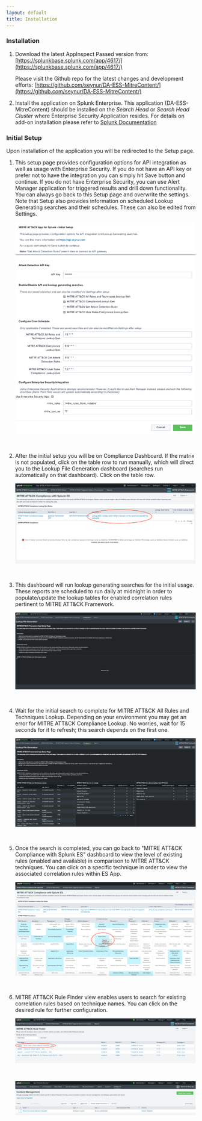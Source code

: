 ```yaml
---
layout: default
title: Installation
---
```


### Installation
1. Download the latest AppInspect Passed version from: [https://splunkbase.splunk.com/app/4617/](https://splunkbase.splunk.com/app/4617/)

   Please visit the Github repo for the latest changes and development efforts: [https://github.com/seynur/DA-ESS-MitreContent/](https://github.com/seynur/DA-ESS-MitreContent/)
2. Install the application on Splunk Enterprise.  This application (DA-ESS-MitreContent) should be installed on the _Search Head_ or _Search Head Cluster_ where Enterprise Security Application resides.
  For details on add-on installation please refer to [Splunk Documentation](https://docs.splunk.com/Documentation/AddOns/released/Overview/Installingadd-ons)


### Initial Setup
Upon installation of the application you will be redirected to the Setup page.
1. This setup page provides configuration options for API integration as well as usage with Enterprise Security.  If you do not have an API key or prefer not to have the integration you can simply hit Save button and continue.  If you do not have Enterprise Security, you can use Alert Manager application for triggered results and drill down functionality.  You can always go back to this Setup page and overwrite the settings.  Note that Setup also provides information on scheduled Lookup Generating searches and their schedules.  These can also be edited from Settings.
    &nbsp;

   ![setup0]

   &nbsp;



2. After the initial setup you will be on Compliance Dashboard.  If the matrix is not populated, click on the table row to run manually, which will direct you to the Lookup File Generation dashboard (searches run automatically on that dashboard).  Click on the table row.

   ![setup1]

   &nbsp;

3. This dashboard will run lookup generating searches for the initial usage. These reports are scheduled to run daily at midnight in order to populate/update the lookup tables for enabled correlation rules pertinent to MITRE ATT&CK Framework.

   ![setup2]

   &nbsp;

4. Wait for the initial search to complete for MITRE ATT&CK All Rules and Techniques Lookup.  Depending on your environment you may get an error for MITRE ATT&CK Compliance Lookup.  No worries, wait for 15 seconds for it to refresh; this search depends on the first one.

   ![setup3]

   &nbsp;

5. Once the search is completed, you can go back to "MITRE ATT&CK Compliance with Splunk ES" dashboard to view the level of existing rules (enabled and available) in comparison to MITRE ATT&CK techniques. You can click on a specific technique in order to view the associated correlation rules within ES App.

   ![setup4]

   &nbsp;

6. MITRE ATT&CK Rule Finder view enables users to search for existing correlation rules based on technique names.  You can click on the desired rule for further configuration.

   ![setup5]

   &nbsp;

   ![setup6]

   &nbsp;




[logo]: assets/img/seynur_logo_dark.png
[setup0]: assets/img/setup0.png
[setup1]: assets/img/setup1.png
[setup2]: assets/img/setup2.png
[setup3]: assets/img/setup3.png
[setup4]: assets/img/setup4.png
[setup5]: assets/img/setup5.png
[setup6]: assets/img/setup6.png
